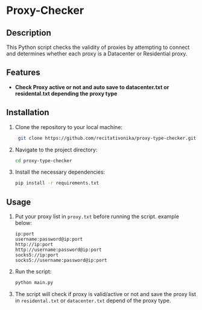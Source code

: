 # Proxy-Checker

## Description
This Python script checks the validity of proxies by attempting to connect and determines whether each proxy is a Datacenter or Residential proxy. 

## Features
- **Check Proxy active or not and auto save to datacenter.txt or residental.txt depending the proxy type**

## Installation

1. Clone the repository to your local machine:
   ```bash
	git clone https://github.com/recitativonika/proxy-type-checker.git
   ```
2. Navigate to the project directory:
	```bash
	cd proxy-type-checker
	```
3. Install the necessary dependencies:
	```bash
	pip install -r requirements.txt
	```

## Usage

1. Put your proxy list in `proxy.txt` before running the script. example below:
	```
	ip:port
	username:password@ip:port
	http://ip:port
	http://username:password@ip:port
	socks5://ip:port
	socks5://username:password@ip:port
	```

2. Run the script:
	```bash
	python main.py
	```
3. The script will check if proxy is valid/active or not and save the proxy list in `residental.txt` or `datacenter.txt` depend of the proxy type.

